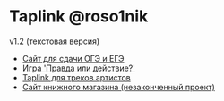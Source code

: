 <link rel="icon" href="https://roso1nik.github.io/artist-cover/favicon.png" />

# Taplink @roso1nik

v1.2
(текстовая версия)

- [Сайт для сдачи ОГЭ и ЕГЭ](https://roso1nik.github.io/gia-site-copy/)
- [Игра 'Правда или действие?'](https://roso1nik.github.io/truth-or-dare/)
- [Taplink для треков артистов](https://roso1nik.github.io/artist-cover/)
- [Сайт книжного магазина (незаконченный проект)](https://roso1nik.github.io/book-shop-test/)
